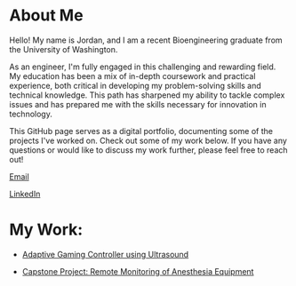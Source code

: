 # About Me

Hello! My name is Jordan, and I am a recent Bioengineering graduate from the University of Washington.

As an engineer, I'm fully engaged in this challenging and rewarding field. My education has been a mix of in-depth coursework and practical experience, both critical in developing my problem-solving skills and technical knowledge. This path has sharpened my ability to tackle complex issues and has prepared me with the skills necessary for innovation in technology.

This GitHub page serves as a digital portfolio, documenting some of the projects I've worked on. Check out some of my work below. If you have any questions or would like to discuss my work further, please feel free to reach out!

[Email](mailto:jvogel4024@gmail.com)

[LinkedIn](https://www.linkedin.com/in/-jordanvogel/)

# My Work:

- [Adaptive Gaming Controller using Ultrasound](UltrasoundGamingController.md)

- [Capstone Project: Remote Monitoring of Anesthesia Equipment](OperatingRoomApplication.md)
